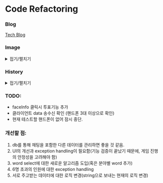 # Code Refactoring

### Blog
[Tech Blog](https://kdjun97.github.io/flutter/liar-game/)   

### Image

<details>
<summary>접기/펼치기</summary><br>  

![init-page](assets/init-page.JPG)  
![make-room](assets/make-room-page.JPG)  

</details>

### History

<details>
<summary>접기/펼치기</summary><br>

2022.03.11  
- init Page 구현 완료. (방 고르는 페이지)  
- getX 적용(기존 코드 개선)  
- Server용 방만들기 페이지 구현.  
- getIp 기능 구현.  

2022.03.12
- Custom textFormField 추가  
- Validation Check 기능 추가
- Custom Elevated Button 추가  
- Server Room Page에 Custom Elevated Button 적용  
- Server 방만들기 페이지 overflow 감지. ListView로 바꿀 예정.(완료)  

2022.03.13
- Rename directory: utils->widgets  
- Remove directory: utils
- ADD func
- Custom App Bar 구현
- Server Home Page 구현
- User Connection시, face info UI 구현

2022.03.15  
- Client Join page와 Server Room Page 합치기 (두개 다 필요없음)
- Custom AppBar에 뒤로가기 기능 추가
- 필요없는 페이지 삭제

2022.03.16
- startServer 가능
- Server측 Timer 기능 구현
- Socket Controller추가
- 서버에서 처리할 각종 socket 기능들 구현 완료
- Message List UI 표현 완료

2022.03.19
- 두개의 서버가 생기는 오류 해결
- Server, Client페이지 GamePage로 합침
- Message 오류 해결(자신이 보낸 메시지가 왼쪽에 가는 현상 해결)

2022.03.22
- ServerHome 페이지 삭제
- Client 기능 구현

2022.04.17
- code refactoring

2023.07.29  
- code refactoring

</details>

### TODO:  
- faceInfo 클릭시 투표기능 추가
- 클라이언트 data 송수신 확인 (핸드폰 3대 이상으로 확인)
- 현재 테스트할 핸드폰이 없어 잠시 중단.

### 개선할 점:  
1. db를 통해 채팅을 포함한 다른 데이터를 관리하면 좋을 것 같음.  
2. UI의 개선과 exception handling이 필요함(기능 검증이 끝났기 때문에, 게임 진행의 안정성을 고려해야 함)
3. word select에 대한 새로운 알고리즘 도입(혹은 분야별 word 추가)
4. 6명 초과의 인원에 대한 exception handling
5. 서로 주고받는 데이터에 대한 로직 변경(string으로 보내는 현재의 로직 변경)